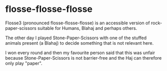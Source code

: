 # flosse-flosse-flosse
Flosse3 (pronounced flosse-flosse-flosse) is an accessible version of rock-paper-scissors suitable for Humans, Blahaj and perhaps others. 

The other day I played Stone-Paper-Scissors with one of the stuffed animals present (a Blahaj) to decide something that is not relevant here.

I won every round and then my favourite person said that this was unfair because Stone-Paper-Scissors is not barrier-free and the Haj can therefore only play "paper".
